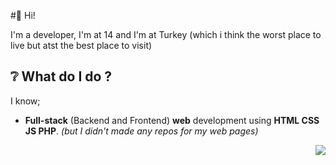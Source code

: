 #👋 Hi!

I'm a developer,
I'm at 14 and I'm at Turkey (which i think the worst place to live but atst the best place to visit)

## ❔ What do I do ?
I know;

- **Full-stack** (Backend and Frontend) **web** development using **HTML CSS JS PHP**.  *(but I didn't made any repos for my web pages)*


<img align="right" src="https://github-readme-stats.vercel.app/api/top-langs/?username=okunamayanad&layout=compact"/>
